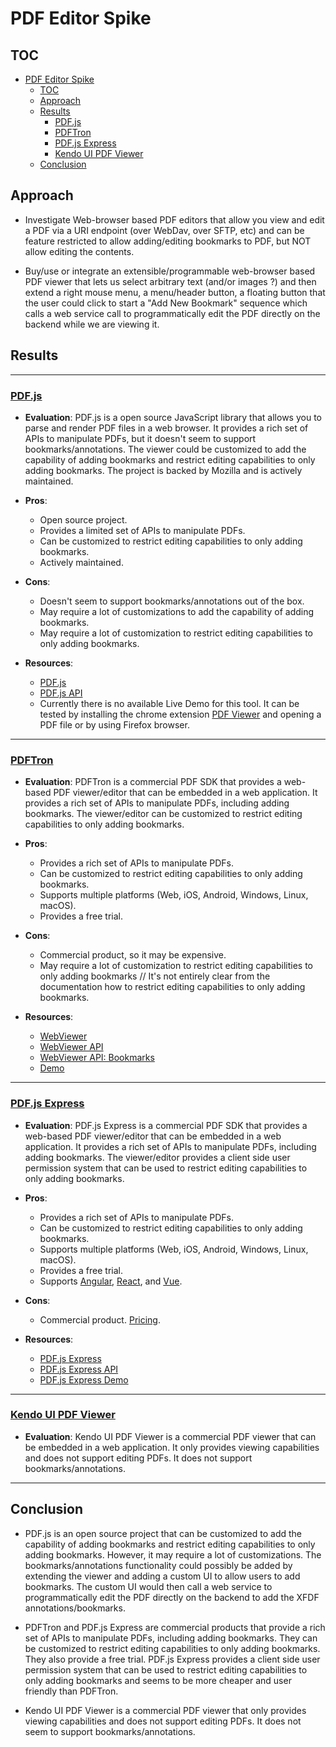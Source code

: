 # PDF Editor Spike

## TOC

- [PDF Editor Spike](#pdf-editor-spike)
  - [TOC](#toc)
  - [Approach](#approach)
  - [Results](#results)
    - [PDF.js](#pdfjs)
    - [PDFTron](#pdftron)
    - [PDF.js Express](#pdfjs-express)
    - [Kendo UI PDF Viewer](#kendo-ui-pdf-viewer)
  - [Conclusion](#conclusion)

## Approach

- Investigate Web-browser based PDF editors that allow you view and edit a PDF via a URI endpoint (over WebDav, over SFTP, etc) and can be feature restricted to allow adding/editing bookmarks to PDF, but NOT allow editing the contents.

- Buy/use or integrate an extensible/programmable web-browser based PDF viewer that lets us select arbitrary text (and/or images ?) and then extend a right mouse menu, a menu/header button, a floating button that the user could click to start a "Add New Bookmark" sequence which calls a web service call to programmatically edit the PDF directly on the backend while we are viewing it.

## Results

---

### [PDF.js](https://mozilla.github.io/pdf.js/)

- **Evaluation**: PDF.js is a open source JavaScript library that allows you to parse and render PDF files in a web browser. It provides a rich set of APIs to manipulate PDFs, but it doesn't seem to support bookmarks/annotations. The viewer could be customized to add the capability of adding bookmarks and restrict editing capabilities to only adding bookmarks. The project is backed by Mozilla and is actively maintained.

- **Pros**:

  - Open source project.
  - Provides a limited set of APIs to manipulate PDFs.
  - Can be customized to restrict editing capabilities to only adding bookmarks.
  - Actively maintained.

- **Cons**:

  - Doesn't seem to support bookmarks/annotations out of the box.
  - May require a lot of customizations to add the capability of adding bookmarks.
  - May require a lot of customization to restrict editing capabilities to only adding bookmarks.

- **Resources**:
  - [PDF.js](https://mozilla.github.io/pdf.js/)
  - [PDF.js API](https://mozilla.github.io/pdf.js/api/)
  - Currently there is no available Live Demo for this tool. It can be tested by installing the chrome extension [PDF Viewer](https://chromewebstore.google.com/detail/pdf-viewer/oemmndcbldboiebfnladdacbdfmadadm?pli=1) and opening a PDF file or by using Firefox browser.

---

### [PDFTron](https://www.pdftron.com/)

- **Evaluation**: PDFTron is a commercial PDF SDK that provides a web-based PDF viewer/editor that can be embedded in a web application. It provides a rich set of APIs to manipulate PDFs, including adding bookmarks. The viewer/editor can be customized to restrict editing capabilities to only adding bookmarks.

- **Pros**:

  - Provides a rich set of APIs to manipulate PDFs.
  - Can be customized to restrict editing capabilities to only adding bookmarks.
  - Supports multiple platforms (Web, iOS, Android, Windows, Linux, macOS).
  - Provides a free trial.

- **Cons**:

  - Commercial product, so it may be expensive.
  - May require a lot of customization to restrict editing capabilities to only adding bookmarks // It's not entirely clear from the documentation how to restrict editing capabilities to only adding bookmarks.

- **Resources**:
  - [WebViewer](https://www.pdftron.com/webviewer/)
  - [WebViewer API](https://www.pdftron.com/documentation/web/guides/ui/apis)
  - [WebViewer API: Bookmarks](https://showcase.apryse.com/annotation-permissions)
  - [Demo](https://showcase.apryse.com/)

---

### [PDF.js Express](https://pdfjs.express/)

- **Evaluation**: PDF.js Express is a commercial PDF SDK that provides a web-based PDF viewer/editor that can be embedded in a web application. It provides a rich set of APIs to manipulate PDFs, including adding bookmarks. The viewer/editor provides a client side user permission system that can be used to restrict editing capabilities to only adding bookmarks.

- **Pros**:

  - Provides a rich set of APIs to manipulate PDFs.
  - Can be customized to restrict editing capabilities to only adding bookmarks.
  - Supports multiple platforms (Web, iOS, Android, Windows, Linux, macOS).
  - Provides a free trial.
  - Supports [Angular](https://pdfjs.express/documentation/get-started/angular/new-project), [React](https://pdfjs.express/documentation/get-started/react), and [Vue](https://pdfjs.express/documentation/get-started/vue/).

- **Cons**:

  - Commercial product. [Pricing](https://pdfjs.express/pricing/).

- **Resources**:
  - [PDF.js Express](https://pdfjs.express/)
  - [PDF.js Express API](https://pdfjs.express/documentation/)
  - [PDF.js Express Demo](https://pdfjs.express/demo/)

---

### [Kendo UI PDF Viewer](https://www.telerik.com/kendo-ui/pdfviewer)

- **Evaluation**: Kendo UI PDF Viewer is a commercial PDF viewer that can be embedded in a web application. It only provides viewing capabilities and does not support editing PDFs. It does not support bookmarks/annotations.

---

## Conclusion

- PDF.js is an open source project that can be customized to add the capability of adding bookmarks and restrict editing capabilities to only adding bookmarks. However, it may require a lot of customizations. The bookmarks/annotations functionality could possibly be added by extending the viewer and adding a custom UI to allow users to add bookmarks. The custom UI would then call a web service to programmatically edit the PDF directly on the backend to add the XFDF annotations/bookmarks.

- PDFTron and PDF.js Express are commercial products that provide a rich set of APIs to manipulate PDFs, including adding bookmarks. They can be customized to restrict editing capabilities to only adding bookmarks. They also provide a free trial. PDF.js Express provides a client side user permission system that can be used to restrict editing capabilities to only adding bookmarks and seems to be more cheaper and user friendly than PDFTron.

- Kendo UI PDF Viewer is a commercial PDF viewer that only provides viewing capabilities and does not support editing PDFs. It does not seem to support bookmarks/annotations.
